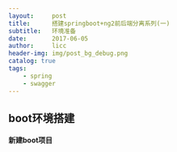 ```yaml
---
layout:     post
title:      搭建springboot+ng2前后端分离系列(一)
subtitle:   环境准备
date:       2017-06-05
author:     licc
header-img: img/post_bg_debug.png
catalog: true
tags:
    - spring
    - swagger
---
```

##  boot环境搭建
####  新建boot项目
  